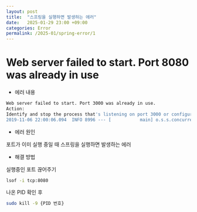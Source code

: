 ```yaml
---
layout: post
title:  "스프링을 실행하면 발생하는 에러"
date:   2025-01-29 23:00 +09:00
categories: Error
permalink: /2025-01/spring-error/1
---
```


# Web server failed to start. Port 8080 was already in use

- 에러 내용
```bash
Web server failed to start. Port 3000 was already in use.
Action:
Identify and stop the process that's listening on port 3000 or configure this application to listen on another port.
2019-11-06 22:00:06.094  INFO 8996 --- [           main] o.s.s.concurrent.ThreadPoolTaskExecutor  : Shutting down ExecutorService 'applicationTaskExecutor'
```

- 에러 원인

포트가 이미 실행 중일 때 스프링을 실행하면 발생하는 에러

- 해결 방법

실행중인 포트 끊어주기

```bash
lsof -i tcp:8080
```
나온 PID 확인 후
```bash
sudo kill -9 {PID 번호}
```